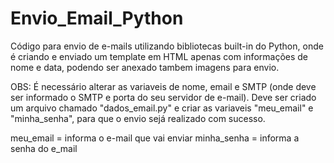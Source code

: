 # Envio_Email_Python

Código para envio de e-mails utilizando bibliotecas built-in do Python, onde é criando e enviado um template em HTML apenas com informações de nome e data, podendo ser anexado tambem imagens para envio.

OBS: É necessário alterar as variaveis de nome, email e SMTP (onde deve ser informado o SMTP e porta do seu servidor de e-mail). Deve ser criado um arquivo chamado "dados_email.py" e criar as variaveis "meu_email" e "minha_senha", para que o envio sejá realizado com sucesso.

meu_email = informa o e-mail que vai enviar
minha_senha = informa a senha do e_mail